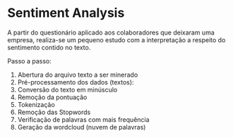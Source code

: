 # Sentiment Analysis

A partir do questionário aplicado aos colaboradores que deixaram uma empresa, realiza-se um pequeno estudo com a interpretação a respeito do sentimento contido no texto.​

Passo a passo:
1) Abertura do arquivo texto a ser minerado
2) Pré-processamento dos dados (textos):
3) Conversão do texto em minúsculo
4) Remoção da pontuação
5) Tokenização
6) Remoção das Stopwords
7) Verificação de palavras com mais frequência
8) Geração da wordcloud (nuvem de palavras)


